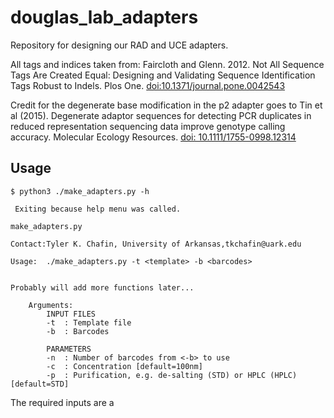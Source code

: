 # douglas_lab_adapters
Repository for designing our RAD and UCE adapters. 

All tags and indices taken from: Faircloth and Glenn. 2012. Not All Sequence Tags Are Created Equal: Designing and Validating Sequence Identification Tags Robust to Indels. Plos One. [doi:10.1371/journal.pone.0042543](https://journals.plos.org/plosone/article?id=10.1371/journal.pone.0042543)

Credit for the degenerate base modification in the p2 adapter goes to Tin et al (2015). Degenerate adaptor sequences for detecting PCR duplicates in reduced representation sequencing data improve genotype calling accuracy. Molecular Ecology Resources. [doi: 10.1111/1755-0998.12314](https://onlinelibrary.wiley.com/doi/epdf/10.1111/1755-0998.12314)

## Usage
````
$ python3 ./make_adapters.py -h

 Exiting because help menu was called.

make_adapters.py

Contact:Tyler K. Chafin, University of Arkansas,tkchafin@uark.edu

Usage:  ./make_adapters.py -t <template> -b <barcodes>


Probably will add more functions later...

	Arguments:
		INPUT FILES
		-t	: Template file
		-b	: Barcodes

		PARAMETERS
		-n	: Number of barcodes from <-b> to use
		-c	: Concentration [default=100nm]
		-p	: Purification, e.g. de-salting (STD) or HPLC (HPLC) [default=STD]

````

The required inputs are a <template> file, where [f] is a placeholder for the FORWARD sequence of each tag, and [r] for the REVERSE sequence:
	
````
>ddRAD2.0_PstI_P1.1
ACACTCTTTCCCTACACGACGCTCTTCCGATCT[f]TGC*A

>ddRAD2.0_PstI_P1.2
/5Phos/[r]AGATCGGAAGAGCGTCGTGTAGGGAAAGAGTGT

>ddRAD2.0_MspI_P2.1
GTGACTGGAGTTCAGACGTGTGCTCTTCCGATC*T

>ddRAD2.0_MspI_P2.2
/5phos/GATCGGAAGAGCGAGAACAA
````
Sequences without an [f] or [r] tag will be output as-is. Tag sequences will be output for each input barcode, with the barcode ID or name appended to the header. 

The <tags> file can be provided one of two ways. Either with one tag on each line:
````
AGTCCGACTG
AAGGTGCCTG
ATATCCGTGG
GGAGCTATGG
CCATATGAAC
GCAATTACCG
AATGCTGGTT
AACAACAACC
ACCGCCTATT
ACACGTATGA
CCGACTAAGC
...
...
...
````
In which case the whole tag sequence will be treated as the tag ID and appended to the full oligo name, or you can provide the desired idenfier as a first column in a tab-delimited file:
````
IDX13	CGATGT
IDX14	TGACCA
IDX15	ACAGTG
IDX16	GCCAAT
IDX17	CAGATC
IDX18	GATCAG
IDX19	CTTGTA
...
...
````

To run the program, provide the desired tag and template files to make_adapters.py:
````
$ python3 ./make_adapters.py -t uce_template.fasta -b 10nt_ed5_tags.txt 
````

## Outputs
make_adapters.py will output data formatted for the IDT bulk order form:
````
UCE2.0_P1.1_AGTCCGACTG	ACACTCTTTCCCTACACGACGCTCTTCCGATCTagtccgactg*T	100nm	STD
UCE2.0_P1.1_AAGGTGCCTG	ACACTCTTTCCCTACACGACGCTCTTCCGATCTaaggtgcctg*T	100nm	STD
UCE2.0_P1.1_ATATCCGTGG	ACACTCTTTCCCTACACGACGCTCTTCCGATCTatatccgtgg*T	100nm	STD
UCE2.0_P1.1_GGAGCTATGG	ACACTCTTTCCCTACACGACGCTCTTCCGATCTggagctatgg*T	100nm	STD
UCE2.0_P1.1_CCATATGAAC	ACACTCTTTCCCTACACGACGCTCTTCCGATCTccatatgaac*T	100nm	STD
UCE2.0_P1.1_GCAATTACCG	ACACTCTTTCCCTACACGACGCTCTTCCGATCTgcaattaccg*T	100nm	STD
UCE2.0_P1.1_AATGCTGGTT	ACACTCTTTCCCTACACGACGCTCTTCCGATCTaatgctggtt*T	100nm	STD
UCE2.0_P1.1_AACAACAACC	ACACTCTTTCCCTACACGACGCTCTTCCGATCTaacaacaacc*T	100nm	STD
UCE2.0_P1.1_ACCGCCTATT	ACACTCTTTCCCTACACGACGCTCTTCCGATCTaccgcctatt*T	100nm	STD
UCE2.0_P1.1_ACACGTATGA	ACACTCTTTCCCTACACGACGCTCTTCCGATCTacacgtatga*T	100nm	STD
UCE2.0_P1.1_CCGACTAAGC	ACACTCTTTCCCTACACGACGCTCTTCCGATCTccgactaagc*T	100nm	STD
UCE2.0_P1.1_GGCGGATTGA	ACACTCTTTCCCTACACGACGCTCTTCCGATCTggcggattga*T	100nm	STD
UCE2.0_P1.1_TTGGCGGTTC	ACACTCTTTCCCTACACGACGCTCTTCCGATCTttggcggttc*T	100nm	STD
UCE2.0_P1.1_GGCGTTACAT	ACACTCTTTCCCTACACGACGCTCTTCCGATCTggcgttacat*T	100nm	STD
UCE2.0_P1.1_GGTTGTGGCT	ACACTCTTTCCCTACACGACGCTCTTCCGATCTggttgtggct*T	100nm	STD
UCE2.0_P1.1_AAGTCGTTGT	ACACTCTTTCCCTACACGACGCTCTTCCGATCTaagtcgttgt*T	100nm	STD
UCE2.0_P1.1_ATGGAAGGAA	ACACTCTTTCCCTACACGACGCTCTTCCGATCTatggaaggaa*T	100nm	STD
UCE2.0_P1.1_TTGTCTCGAC	ACACTCTTTCCCTACACGACGCTCTTCCGATCTttgtctcgac*T	100nm	STD
UCE2.0_P1.1_AACACGGAAT	ACACTCTTTCCCTACACGACGCTCTTCCGATCTaacacggaat*T	100nm	STD
UCE2.0_P1.1_TCCAATACTC	ACACTCTTTCCCTACACGACGCTCTTCCGATCTtccaatactc*T	100nm	STD
UCE2.0_P1.1_TAGTGATGCA	ACACTCTTTCCCTACACGACGCTCTTCCGATCTtagtgatgca*T	100nm	STD
UCE2.0_P1.1_CGATAGGCTG	ACACTCTTTCCCTACACGACGCTCTTCCGATCTcgataggctg*T	100nm	STD
UCE2.0_P1.1_CGTAGTATAC	ACACTCTTTCCCTACACGACGCTCTTCCGATCTcgtagtatac*T	100nm	STD
UCE2.0_P1.1_ACAGAAGACT	ACACTCTTTCCCTACACGACGCTCTTCCGATCTacagaagact*T	100nm	STD
UCE2.0_P1.2_AGTCCGACTG	/5Phos/cagtcggactAGATCGGAAGAGCGTCGTGTAGGGAAAGAGTGT	100nm	STD
UCE2.0_P1.2_AAGGTGCCTG	/5Phos/caggcaccttAGATCGGAAGAGCGTCGTGTAGGGAAAGAGTGT	100nm	STD
UCE2.0_P1.2_ATATCCGTGG	/5Phos/ccacggatatAGATCGGAAGAGCGTCGTGTAGGGAAAGAGTGT	100nm	STD
UCE2.0_P1.2_GGAGCTATGG	/5Phos/ccatagctccAGATCGGAAGAGCGTCGTGTAGGGAAAGAGTGT	100nm	STD
UCE2.0_P1.2_CCATATGAAC	/5Phos/gttcatatggAGATCGGAAGAGCGTCGTGTAGGGAAAGAGTGT	100nm	STD
UCE2.0_P1.2_GCAATTACCG	/5Phos/cggtaattgcAGATCGGAAGAGCGTCGTGTAGGGAAAGAGTGT	100nm	STD
UCE2.0_P1.2_AATGCTGGTT	/5Phos/aaccagcattAGATCGGAAGAGCGTCGTGTAGGGAAAGAGTGT	100nm	STD
UCE2.0_P1.2_AACAACAACC	/5Phos/ggttgttgttAGATCGGAAGAGCGTCGTGTAGGGAAAGAGTGT	100nm	STD
UCE2.0_P1.2_ACCGCCTATT	/5Phos/aataggcggtAGATCGGAAGAGCGTCGTGTAGGGAAAGAGTGT	100nm	STD
UCE2.0_P1.2_ACACGTATGA	/5Phos/tcatacgtgtAGATCGGAAGAGCGTCGTGTAGGGAAAGAGTGT	100nm	STD
UCE2.0_P1.2_CCGACTAAGC	/5Phos/gcttagtcggAGATCGGAAGAGCGTCGTGTAGGGAAAGAGTGT	100nm	STD
UCE2.0_P1.2_GGCGGATTGA	/5Phos/tcaatccgccAGATCGGAAGAGCGTCGTGTAGGGAAAGAGTGT	100nm	STD
UCE2.0_P1.2_TTGGCGGTTC	/5Phos/gaaccgccaaAGATCGGAAGAGCGTCGTGTAGGGAAAGAGTGT	100nm	STD
UCE2.0_P1.2_GGCGTTACAT	/5Phos/atgtaacgccAGATCGGAAGAGCGTCGTGTAGGGAAAGAGTGT	100nm	STD
UCE2.0_P1.2_GGTTGTGGCT	/5Phos/agccacaaccAGATCGGAAGAGCGTCGTGTAGGGAAAGAGTGT	100nm	STD
UCE2.0_P1.2_AAGTCGTTGT	/5Phos/acaacgacttAGATCGGAAGAGCGTCGTGTAGGGAAAGAGTGT	100nm	STD
UCE2.0_P1.2_ATGGAAGGAA	/5Phos/ttccttccatAGATCGGAAGAGCGTCGTGTAGGGAAAGAGTGT	100nm	STD
UCE2.0_P1.2_TTGTCTCGAC	/5Phos/gtcgagacaaAGATCGGAAGAGCGTCGTGTAGGGAAAGAGTGT	100nm	STD
UCE2.0_P1.2_AACACGGAAT	/5Phos/attccgtgttAGATCGGAAGAGCGTCGTGTAGGGAAAGAGTGT	100nm	STD
UCE2.0_P1.2_TCCAATACTC	/5Phos/gagtattggaAGATCGGAAGAGCGTCGTGTAGGGAAAGAGTGT	100nm	STD
UCE2.0_P1.2_TAGTGATGCA	/5Phos/tgcatcactaAGATCGGAAGAGCGTCGTGTAGGGAAAGAGTGT	100nm	STD
UCE2.0_P1.2_CGATAGGCTG	/5Phos/cagcctatcgAGATCGGAAGAGCGTCGTGTAGGGAAAGAGTGT	100nm	STD
UCE2.0_P1.2_CGTAGTATAC	/5Phos/gtatactacgAGATCGGAAGAGCGTCGTGTAGGGAAAGAGTGT	100nm	STD
UCE2.0_P1.2_ACAGAAGACT	/5Phos/agtcttctgtAGATCGGAAGAGCGTCGTGTAGGGAAAGAGTGT	100nm	STD
UCE2.0_P2.1	GTGACTGGAGTTCAGACGTGTGCTCTTCCGATC*T	100nm	STD
UCE2.0_P2.2	/5phos/GATCGGAAGAGCGAGAACAA	100nm	STD
````
You can change the desired concentration and purifications using the <-c> and <-p> flags. 

## Our lab's adapters
We typically use the standard desalting for the P1.1, P2.1, P2.2, and PCR oligos, and HPLC for the P1.2. We order everything at 100nm. 

### Generating Douglas Lab 'ddRAD 1.0' adapters:
These are our adapters for legacy projects. They use the Peterson et al 2012 templates, with PstI (p1) and MspI (p2) overhangs, a 5-base barcode in the p1 adapter, and a 6-base TruSeq style index in the p2 adapter

Add in later. 

### Generating Douglas Lab 'ddRAD 2.0' adapters:
These are a modification of the 1.0 adapters, with the 5' barcodes replaced with 8-base long barcodes with a minimum edit distance of 3 (see Faircloth and Glenn 2012), and optional 40base degenerate region after the 6-base p2 index (see Tin

````
#generate the P1 and P2 adapters
python3 ./make_adapters.py -t ddrad_template.fasta -b 8nt_ed4_tags.txt | sed -E 's/(.*P1.2.*)STD(.*)/\1HPLC\2/g' > IDT-bulk_ddRAD2.0_adapters.tsv

#add on the PCR adapters
python3 ./make_adapters.py -t pcr_primer_template.fasta -b 6nt_ed3_indices.txt >> IDT-bulk_ddRAD2.0_adapters.tsv 

#optional: use degenerate bases in the i7 index
python3 ./make_adapters.py -t pcr_primer_template.fasta -b 6nt_ed3_de4_indices.txt >> IDT-bulk_ddRAD2.0_adapters.tsv 
````

### Generating Douglas Lab UCE adapters
These use the same base template as the ddRAD adapters, but with a 10-base, edit-distance 5 barcode, and T-overhangs for ligation following dA tailing. 
````
$ python3 ./make_adapters.py -t uce_template.fasta -b 10nt_ed5_tags.txt -n 24 | sed -E 's/(.*P1.2.*)STD(.*)/\1HPLC\2/g' > IDT-bulk_UCE_adapters.tsv
````




